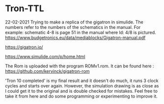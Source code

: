 # Tron-TTL
22-02-2021
Trying to make a replica of the gigatron in simulide. The numbers refer to the numbers of the schematics in the manual. For example: schematic 4-8 is page 51 in the manual where Id: 4/8 is pictured.
https://www.budgetronics.eu/data/mediablocks/Gigatron-manual.pdf

https://gigatron.io/

https://www.simulide.com/p/home.html

The Rom is uploaded with the program ROMv1.rom. It can be found here : https://github.com/kervinck/gigatron-rom

'Tron 10 completed' is my final result and it doesn't do much, it runs 3 clock cycles and starts over again. However, the simulation drawing is as close as I could get it to the original and is double checked for mistakes. Feel free to take it from here and do some programming or experimenting to improve it.


